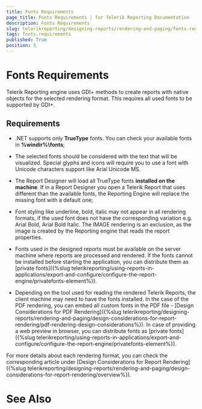 ```yaml
---
title: Fonts Requirements
page_title: Fonts Requirements | for Telerik Reporting Documentation
description: Fonts Requirements
slug: telerikreporting/designing-reports/rendering-and-paging/fonts-requirements
tags: fonts,requirements
published: True
position: 5
---
```


# Fonts Requirements



Telerik Reporting engine uses GDI+ methods to create reports with native objects for the selected rendering format.         This requires all used fonts to be supported by GDI+.       

## Requirements

* .NET supports only __TrueType__ fonts. You can check your available fonts in __%windir%\fonts__;             

* The selected fonts should be considered with the text that will be visualized. Special glyphs and icons will require you to use a font with Unicode characters support like Arial Unicode MS.             

* The Report Designer will load all TrueType fonts __installed on the machine__.               If in a Report Designer you open a Telerik Report that uses different than the available fonts, the Reporting Engine will replace the missing font with a default one;             

* Font styling like underline, bold, italic may not appear in all rendering formats, if the used font does not have the corresponding variation e.g. Arial Bold, Arial Bold Italic.               The IMAGE rendering is an exclusion, as the image is created by the Reporting engine that reads the report properties.             

* Fonts used in the designed reports must be available on the server machine where reports are processed and rendered.               If the fonts cannot be installed before starting the application, you can distribute them as [private fonts]({%slug telerikreporting/using-reports-in-applications/export-and-configure/configure-the-report-engine/privatefonts-element%}).             

* Depending on the tool used for reading the rendered Telerik Reports, the client machine may need to have the fonts installed. In the case of the PDF rendering,               you can embed all custom fonts in the PDF file - [Design Considerations for PDF Rendering]({%slug telerikreporting/designing-reports/rendering-and-paging/design-considerations-for-report-rendering/pdf-rendering-design-considerations%}).               In case of providing a web preview in browser, you can distribute fonts as [private fonts]({%slug telerikreporting/using-reports-in-applications/export-and-configure/configure-the-report-engine/privatefonts-element%}).             

For more details about each rendering format, you can check the corresponding article           under [Design Considerations for Report Rendering]({%slug telerikreporting/designing-reports/rendering-and-paging/design-considerations-for-report-rendering/overview%}).         

# See Also

